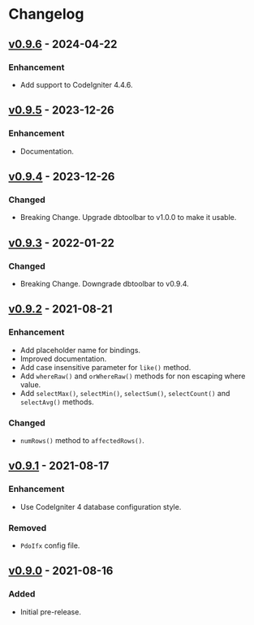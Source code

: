# Changelog

## [v0.9.6](https://github.com/nfaiz/ci4-ifx/compare/v0.9.5...v0.9.6) - 2024-04-22

### Enhancement
- Add support to CodeIgniter 4.4.6.

## [v0.9.5](https://github.com/nfaiz/ci4-ifx/compare/v0.9.4...v0.9.5) - 2023-12-26

### Enhancement
- Documentation.

## [v0.9.4](https://github.com/nfaiz/ci4-ifx/compare/v0.9.3...v0.9.4) - 2023-12-26

### Changed
- Breaking Change. Upgrade dbtoolbar to v1.0.0 to make it usable.


## [v0.9.3](https://github.com/nfaiz/ci4-ifx/compare/v0.9.2...v0.9.3) - 2022-01-22

### Changed
- Breaking Change. Downgrade dbtoolbar to v0.9.4.


## [v0.9.2](https://github.com/nfaiz/ci4-ifx/compare/v0.9.1...v0.9.2) - 2021-08-21

### Enhancement

- Add placeholder name for bindings.
- Improved documentation.
- Add case insensitive parameter for `like()` method.
- Add `whereRaw()` and `orWhereRaw()` methods for non escaping where value.
- Add `selectMax()`, `selectMin()`, `selectSum()`, `selectCount()` and `selectAvg()` methods.

### Changed

- `numRows()` method to `affectedRows()`.


## [v0.9.1](https://github.com/nfaiz/ci4-ifx/compare/v0.9.0...v0.9.1) - 2021-08-17

### Enhancement

- Use CodeIgniter 4 database configuration style.

### Removed

- `PdoIfx` config file.


## [v0.9.0](https://github.com/nfaiz/ci4-ifx/releases/tag/v0.9.0) - 2021-08-16

### Added

- Initial pre-release.
